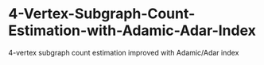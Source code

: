 # 4-Vertex-Subgraph-Count-Estimation-with-Adamic-Adar-Index
4-vertex subgraph count estimation improved with Adamic/Adar index
